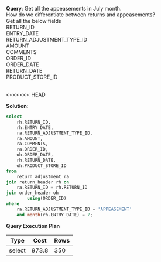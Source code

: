 **Query**: Get all the appeasements in July month.<br>
How do we differentiate between returns and appeasements?<br>
Get all the below fields <br>
RETURN_ID<br>
ENTRY_DATE <br>
RETURN_ADJUSTMENT_TYPE_ID<br>
AMOUNT<br>
COMMENTS <br>
ORDER_ID<br>
ORDER_DATE <br>
RETURN_DATE<br>
PRODUCT_STORE_ID<br>
<br>

<<<<<<< HEAD

**Solution**:
```sql
select
	rh.RETURN_ID,
	rh.ENTRY_DATE,
	ra.RETURN_ADJUSTMENT_TYPE_ID,
	ra.AMOUNT,
	ra.COMMENTS,
	ra.ORDER_ID,
	oh.ORDER_DATE,
	rh.RETURN_DATE,
	oh.PRODUCT_STORE_ID
from
	return_adjustment ra
join return_header rh on
	ra.RETURN_ID = rh.RETURN_ID
join order_header oh
		using(ORDER_ID)
where
	ra.RETURN_ADJUSTMENT_TYPE_ID = 'APPEASEMENT'
	and month(rh.ENTRY_DATE) = 7;
```
**Query Execution Plan**

| Type   | Cost  | Rows |
|--------|-------|------|
| select | 973.8 | 350  |


